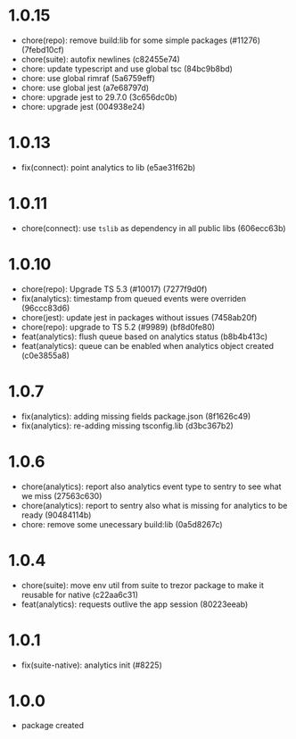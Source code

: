 # 1.0.15

-   chore(repo): remove build:lib for some simple packages (#11276) (7febd10cf)
-   chore(suite): autofix newlines (c82455e74)
-   chore: update typescript and use global tsc (84bc9b8bd)
-   chore: use global rimraf (5a6759eff)
-   chore: use global jest (a7e68797d)
-   chore: upgrade jest to 29.7.0 (3c656dc0b)
-   chore: upgrade jest (004938e24)

# 1.0.13

-   fix(connect): point analytics to lib (e5ae31f62b)

# 1.0.11

-   chore(connect): use `tslib` as dependency in all public libs (606ecc63b)

# 1.0.10

-   chore(repo): Upgrade TS 5.3 (#10017) (7277f9d0f)
-   fix(analytics): timestamp from queued events were overriden (96ccc83d6)
-   chore(jest): update jest in packages without issues (7458ab20f)
-   chore(repo): upgrade to TS 5.2 (#9989) (bf8d0fe80)
-   feat(analytics): flush queue based on analytics status (b8b4b413c)
-   feat(analytics): queue can be enabled when analytics object created (c0e3855a8)

# 1.0.7

-   fix(analytics): adding missing fields package.json (8f1626c49)
-   fix(analytics): re-adding missing tsconfig.lib (d3bc367b2)

# 1.0.6

-   chore(analytics): report also analytics event type to sentry to see what we miss (27563c630)
-   chore(analytics): report to sentry also what is missing for analytics to be ready (90484114b)
-   chore: remove some unecessary build:lib (0a5d8267c)

# 1.0.4

-   chore(suite): move env util from suite to trezor package to make it reusable for native (c22aa6c31)
-   feat(analytics): requests outlive the app session (80223eeab)

# 1.0.1

-   fix(suite-native): analytics init (#8225)

# 1.0.0

-   package created

